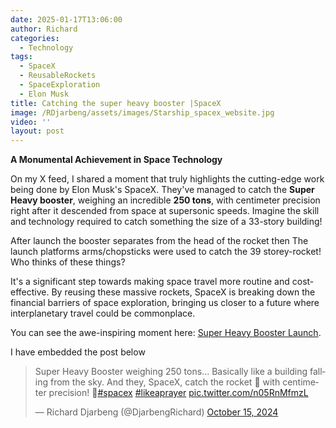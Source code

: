 ```yaml
---
date: 2025-01-17T13:06:00
author: Richard
categories:
  - Technology
tags:
  - SpaceX
  - ReusableRockets
  - SpaceExploration
  - Elon Musk
title: Catching the super heavy booster |SpaceX
image: /RDjarbeng/assets/images/Starship_spacex_website.jpg
video: ''
layout: post
---
```

**A Monumental Achievement in Space Technology**

On my X feed, I shared a moment that truly highlights the cutting-edge work being done by Elon Musk's SpaceX. They've managed to catch the **Super Heavy booster**, weighing an incredible **250 tons**, with centimeter precision right after it descended from space at supersonic speeds. Imagine the skill and technology required to catch something the size of a 33-story building! 

After launch the booster separates from the head of the rocket then The launch platforms arms/chopsticks were used to catch the 39 storey-rocket! Who thinks of these things?

It's a significant step towards making space travel more routine and cost-effective. By reusing these massive rockets, SpaceX is breaking down the financial barriers of space exploration, bringing us closer to a future where interplanetary travel could be commonplace.

You can see the awe-inspiring moment here: [Super Heavy Booster Launch](https://x.com/DjarbengRichard/status/1846175655148638503).

I have embedded the post below

<blockquote class="twitter-tweet"><p lang="en" dir="ltr">Super Heavy Booster weighing 250 tons... Basically like a building falling from the sky. And they, SpaceX, catch the rocket 🚀 with centimeter precision! 🤩<a href="https://twitter.com/hashtag/spacex?src=hash&amp;ref_src=twsrc%5Etfw">#spacex</a> <a href="https://twitter.com/hashtag/likeaprayer?src=hash&amp;ref_src=twsrc%5Etfw">#likeaprayer</a> <a href="https://t.co/n05RnMfmzL">pic.twitter.com/n05RnMfmzL</a></p>&mdash; Richard Djarbeng (@DjarbengRichard) <a href="https://twitter.com/DjarbengRichard/status/1846175655148638503?ref_src=twsrc%5Etfw">October 15, 2024</a></blockquote> <script async src="https://platform.twitter.com/widgets.js" charset="utf-8"></script>
